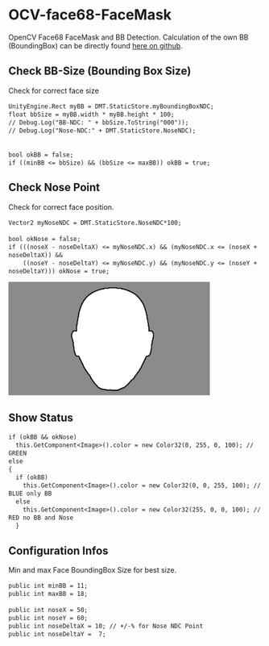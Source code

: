 # OCV-face68-FaceMask
OpenCV Face68 FaceMask and BB Detection. 
Calculation of the own BB (BoundingBox) can be directly found [here on github](../OCV-face68-Nose-Mouth-BB).

## Check BB-Size (Bounding Box Size)
Check for correct face size
```
UnityEngine.Rect myBB = DMT.StaticStore.myBoundingBoxNDC;
float bbSize = myBB.width * myBB.height * 100;
// Debug.Log("BB-NDC: " + bbSize.ToString("000"));
// Debug.Log("Nose-NDC:" + DMT.StaticStore.NoseNDC);


bool okBB = false;
if ((minBB <= bbSize) && (bbSize <= maxBB)) okBB = true;
```

## Check Nose Point
Check for correct face position.
```
Vector2 myNoseNDC = DMT.StaticStore.NoseNDC*100;

bool okNose = false;
if (((noseX - noseDeltaX) <= myNoseNDC.x) && (myNoseNDC.x <= (noseX + noseDeltaX)) &&
    ((noseY - noseDeltaY) <= myNoseNDC.y) && (myNoseNDC.y <= (noseY + noseDeltaY))) okNose = true;
```

<img src="./face_mask_1920.png" alt="Face Mask PNG" width="400">

## Show Status

```
if (okBB && okNose)
  this.GetComponent<Image>().color = new Color32(0, 255, 0, 100); // GREEN
else
{
  if (okBB)
    this.GetComponent<Image>().color = new Color32(0, 0, 255, 100); // BLUE only BB
  else
    this.GetComponent<Image>().color = new Color32(255, 0, 0, 100); // RED no BB and Nose
  }
```

## Configuration Infos

Min and max Face BoundingBox Size for best size.

```
public int minBB = 11;
public int maxBB = 18;

public int noseX = 50;
public int noseY = 60;
public int noseDeltaX = 10; // +/-% for Nose NDC Point 
public int noseDeltaY =  7;  
```

